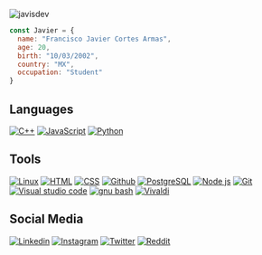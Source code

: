 ![javisdev](https://user-images.githubusercontent.com/71993977/199630179-38763cc0-a594-4312-92c1-16249e5b2088.jpg)

```javascript
const Javier = {
  name: "Francisco Javier Cortes Armas",
  age: 20,
  birth: "10/03/2002",
  country: "MX",
  occupation: "Student"
}
```
## Languages
[![C++](https://img.shields.io/badge/C++-00599C?style=for-the-badge&logo=C%2B%2B&logoColor=white&labelColor=101010)](https://github.com/JavierCortesArmas)
[![JavaScript](https://img.shields.io/badge/JavaScript-F7DF1E?style=for-the-badge&logo=javascript&logoColor=white&labelColor=101010)](https://github.com/JavierCortesArmas)
[![Python](https://img.shields.io/badge/Python-3776AB?style=for-the-badge&logo=python&logoColor=white&labelColor=101010)](https://github.com/JavierCortesArmas)

## Tools
[![Linux](https://img.shields.io/badge/Linux-FCC624?style=for-the-badge&logo=linux&logoColor=white&labelColor=101010)](https://github.com/JavierCortesArmas)
[![HTML](https://img.shields.io/badge/html-E34F26?style=for-the-badge&logo=html5&logoColor=white&labelColor=101010)](https://github.com/JavierCortesArmas)
[![CSS](https://img.shields.io/badge/css-1572B6?style=for-the-badge&logo=css3&logoColor=white&labelColor=101010)](https://github.com/JavierCortesArmas)
[![Github](https://img.shields.io/badge/github-41454A?style=for-the-badge&logo=github&logoColor=white&labelColor=101010)](https://github.com/JavierCortesArmas)
[![PostgreSQL](https://img.shields.io/badge/PostgreSQL-4169E1?style=for-the-badge&logo=PostgreSQL&logoColor=white&labelColor=101010)](https://github.com/JavierCortesArmas)
[![Node js](https://img.shields.io/badge/node_js-339933?style=for-the-badge&logo=node.js&logoColor=white&labelColor=101010)](https://github.com/JavierCortesArmas)
[![Git](https://img.shields.io/badge/Git-F05032?style=for-the-badge&logo=Git&logoColor=white&labelColor=101010)](https://github.com/JavierCortesArmas)
[![Visual studio code](https://img.shields.io/badge/visual_studio_code-007ACC?style=for-the-badge&logo=visualstudiocode&logoColor=white&labelColor=101010)](https://github.com/JavierCortesArmas)
[![gnu bash](https://img.shields.io/badge/bash-4EAA25?style=for-the-badge&logo=gnubash&logoColor=white&labelColor=101010)](https://github.com/JavierCortesArmas)
[![Vivaldi](https://img.shields.io/badge/vivaldi-EF3939?style=for-the-badge&logo=vivaldi&logoColor=white&labelColor=101010)](https://github.com/JavierCortesArmas)
## Social Media
[![Linkedin](https://img.shields.io/badge/Linkedin-0A66C2?style=for-the-badge&logo=linkedin&logoColor=white)](https://www.linkedin.com/in/javier-armas-3119b9199/) 
[![Instagram](https://img.shields.io/badge/instagram-E4405F?style=for-the-badge&logo=instagram&logoColor=white)](https://www.instagram.com/_javierarmas_/)
[![Twitter](https://img.shields.io/badge/twitter-1DA1F2?style=for-the-badge&logo=twitter&logoColor=white)](https://twitter.com/javisdev)
[![Reddit](https://img.shields.io/badge/reddit-FF4500?style=for-the-badge&logo=reddit&logoColor=white)](https://www.reddit.com/user/Javier-Cortes-Armas)


<!--
**JavierCortesArmas/JavierCortesArmas** is a ✨ _special_ ✨ repository because its `README.md` (this file) appears on your GitHub profile.

Here are some ideas to get you started:

- 🔭 I’m currently working on ...
- 🌱 I’m currently learning ...
- 👯 I’m looking to collaborate on ...
- 🤔 I’m looking for help with ...
- 💬 Ask me about ...
- 📫 How to reach me: ...
- 😄 Pronouns: ...
- ⚡ Fun fact: ...
-->


